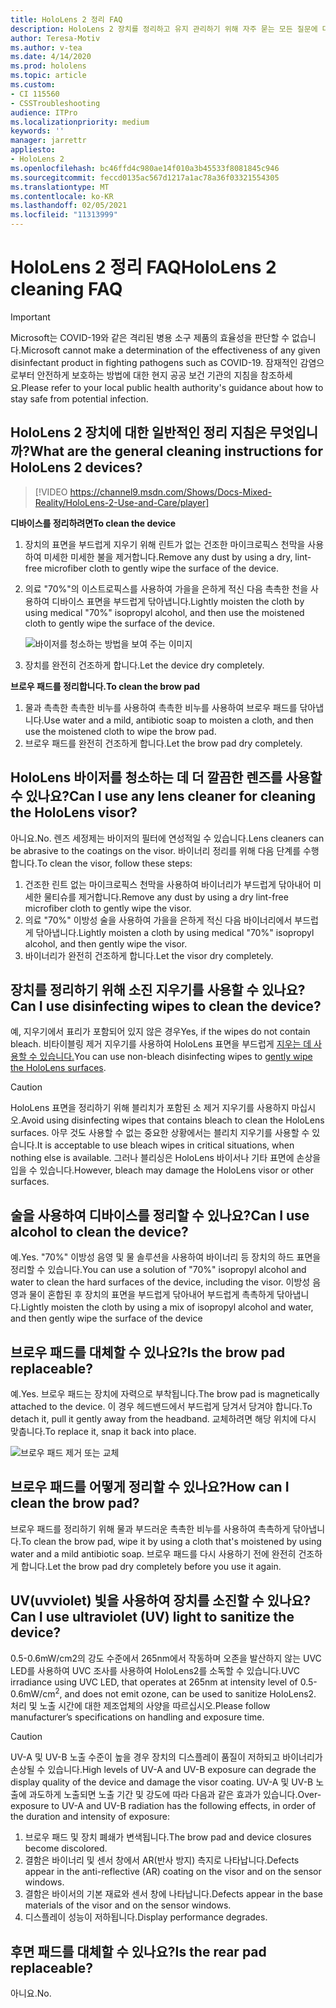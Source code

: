 ```yaml
---
title: HoloLens 2 정리 FAQ
description: HoloLens 2 장치를 정리하고 유지 관리하기 위해 자주 묻는 모든 질문에 대한 최신 답변을 얻습니다.
author: Teresa-Motiv
ms.author: v-tea
ms.date: 4/14/2020
ms.prod: hololens
ms.topic: article
ms.custom:
- CI 115560
- CSSTroubleshooting
audience: ITPro
ms.localizationpriority: medium
keywords: ''
manager: jarrettr
appliesto:
- HoloLens 2
ms.openlocfilehash: bc46ffd4c980ae14f010a3b45533f8081845c946
ms.sourcegitcommit: feccd0135ac567d1217a1ac78a36f03321554305
ms.translationtype: MT
ms.contentlocale: ko-KR
ms.lasthandoff: 02/05/2021
ms.locfileid: "11313999"
---
```

# <span data-ttu-id="157e8-103">HoloLens 2 정리 FAQ</span><span class="sxs-lookup"><span data-stu-id="157e8-103">HoloLens 2 cleaning FAQ</span></span>

> [!IMPORTANT]  
> <span data-ttu-id="157e8-104">Microsoft는 COVID-19와 같은 격리된 병용 소구 제품의 효율성을 판단할 수 없습니다.</span><span class="sxs-lookup"><span data-stu-id="157e8-104">Microsoft cannot make a determination of the effectiveness of any given disinfectant product in fighting pathogens such as COVID-19.</span></span> <span data-ttu-id="157e8-105">잠재적인 감염으로부터 안전하게 보호하는 방법에 대한 현지 공공 보건 기관의 지침을 참조하세요.</span><span class="sxs-lookup"><span data-stu-id="157e8-105">Please refer to your local public health authority's guidance about how to stay safe from potential infection.</span></span>  

## <span data-ttu-id="157e8-106">HoloLens 2 장치에 대한 일반적인 정리 지침은 무엇입니까?</span><span class="sxs-lookup"><span data-stu-id="157e8-106">What are the general cleaning instructions for HoloLens 2 devices?</span></span>

> [!VIDEO https://channel9.msdn.com/Shows/Docs-Mixed-Reality/HoloLens-2-Use-and-Care/player]

<!-- <iframe src="https://channel9.msdn.com/Shows/Docs-Mixed-Reality/HoloLens-2-Use-and-Care/player" width="960" height="540" allowFullScreen frameBorder="0" title="HoloLens 2 Use and Care - Microsoft Channel 9 Video"></iframe> -->

**<span data-ttu-id="157e8-107">디바이스를 정리하려면</span><span class="sxs-lookup"><span data-stu-id="157e8-107">To clean the device</span></span>**

1. <span data-ttu-id="157e8-108">장치의 표면을 부드럽게 지우기 위해 린트가 없는 건조한 마이크로픽스 천막을 사용하여 미세한 미세한 불을 제거합니다.</span><span class="sxs-lookup"><span data-stu-id="157e8-108">Remove any dust by using a dry, lint-free microfiber cloth to gently wipe the surface of the device.</span></span>
1. <span data-ttu-id="157e8-109">의료 "70%"의 이스트로픽스를 사용하여 가을을 은하게 적신 다음 촉촉한 천을 사용하여 디바이스 표면을 부드럽게 닦아냅니다.</span><span class="sxs-lookup"><span data-stu-id="157e8-109">Lightly moisten the cloth by using medical "70%" isopropyl alcohol, and then use the moistened cloth to gently wipe the surface of the device.</span></span>

   ![바이저를 청소하는 방법을 보여 주는 이미지](images/hololens-cleaning-visor.png)

1. <span data-ttu-id="157e8-111">장치를 완전히 건조하게 합니다.</span><span class="sxs-lookup"><span data-stu-id="157e8-111">Let the device dry completely.</span></span>

**<span data-ttu-id="157e8-112">브로우 패드를 정리합니다.</span><span class="sxs-lookup"><span data-stu-id="157e8-112">To clean the brow pad</span></span>**

1. <span data-ttu-id="157e8-113">물과 촉촉한 촉촉한 비누를 사용하여 촉촉한 비누를 사용하여 브로우 패드를 닦아냅니다.</span><span class="sxs-lookup"><span data-stu-id="157e8-113">Use water and a mild, antibiotic soap to moisten a cloth, and then use the moistened cloth to wipe the brow pad.</span></span>
1. <span data-ttu-id="157e8-114">브로우 패드를 완전히 건조하게 합니다.</span><span class="sxs-lookup"><span data-stu-id="157e8-114">Let the brow pad dry completely.</span></span>

## <span data-ttu-id="157e8-115">HoloLens 바이저를 청소하는 데 더 깔끔한 렌즈를 사용할 수 있나요?</span><span class="sxs-lookup"><span data-stu-id="157e8-115">Can I use any lens cleaner for cleaning the HoloLens visor?</span></span>

<span data-ttu-id="157e8-116">아니요.</span><span class="sxs-lookup"><span data-stu-id="157e8-116">No.</span></span> <span data-ttu-id="157e8-117">렌즈 세정제는 바이저의 필터에 연성적일 수 있습니다.</span><span class="sxs-lookup"><span data-stu-id="157e8-117">Lens cleaners can be abrasive to the coatings on the visor.</span></span> <span data-ttu-id="157e8-118">바이너리 정리를 위해 다음 단계를 수행합니다.</span><span class="sxs-lookup"><span data-stu-id="157e8-118">To clean the visor, follow these steps:</span></span>  

1. <span data-ttu-id="157e8-119">건조한 린트 없는 마이크로픽스 천막을 사용하여 바이너리가 부드럽게 닦아내어 미세한 물티슈를 제거합니다.</span><span class="sxs-lookup"><span data-stu-id="157e8-119">Remove any dust by using a dry lint-free microfiber cloth to gently wipe the visor.</span></span>
1. <span data-ttu-id="157e8-120">의료 "70%" 이방성 술을 사용하여 가을을 은하게 적신 다음 바이너리에서 부드럽게 닦아냅니다.</span><span class="sxs-lookup"><span data-stu-id="157e8-120">Lightly moisten a cloth by using medical "70%" isopropyl alcohol, and then gently wipe the visor.</span></span>
1. <span data-ttu-id="157e8-121">바이너리가 완전히 건조하게 합니다.</span><span class="sxs-lookup"><span data-stu-id="157e8-121">Let the visor dry completely.</span></span>

## <span data-ttu-id="157e8-122">장치를 정리하기 위해 소진 지우기를 사용할 수 있나요?</span><span class="sxs-lookup"><span data-stu-id="157e8-122">Can I use disinfecting wipes to clean the device?</span></span>

<span data-ttu-id="157e8-123">예, 지우기에서 표리가 포함되어 있지 않은 경우</span><span class="sxs-lookup"><span data-stu-id="157e8-123">Yes, if the wipes do not contain bleach.</span></span> <span data-ttu-id="157e8-124">비타이블링 제거 지우기를 사용하여 HoloLens 표면을 부드럽게 [지우는 데 사용할 수 있습니다.](#what-are-the-general-cleaning-instructions-for-hololens-2-devices)</span><span class="sxs-lookup"><span data-stu-id="157e8-124">You can use non-bleach disinfecting wipes to [gently wipe the HoloLens surfaces](#what-are-the-general-cleaning-instructions-for-hololens-2-devices).</span></span>  

> [!CAUTION]  
> <span data-ttu-id="157e8-125">HoloLens 표면을 정리하기 위해 블리치가 포함된 소 제거 지우기를 사용하지 마십시오.</span><span class="sxs-lookup"><span data-stu-id="157e8-125">Avoid using disinfecting wipes that contains bleach to clean the HoloLens surfaces.</span></span> <span data-ttu-id="157e8-126">아무 것도 사용할 수 없는 중요한 상황에서는 블리치 지우기를 사용할 수 있습니다.</span><span class="sxs-lookup"><span data-stu-id="157e8-126">It is acceptable to use bleach wipes in critical situations, when nothing else is available.</span></span> <span data-ttu-id="157e8-127">그러나 블리싱은 HoloLens 바이서나 기타 표면에 손상을 입을 수 있습니다.</span><span class="sxs-lookup"><span data-stu-id="157e8-127">However, bleach may damage the HoloLens visor or other surfaces.</span></span>

## <span data-ttu-id="157e8-128">술을 사용하여 디바이스를 정리할 수 있나요?</span><span class="sxs-lookup"><span data-stu-id="157e8-128">Can I use alcohol to clean the device?</span></span>

<span data-ttu-id="157e8-129">예.</span><span class="sxs-lookup"><span data-stu-id="157e8-129">Yes.</span></span> <span data-ttu-id="157e8-130">"70%" 이방성 음영 및 물 솔루션을 사용하여 바이너리 등 장치의 하드 표면을 정리할 수 있습니다.</span><span class="sxs-lookup"><span data-stu-id="157e8-130">You can use a solution of "70%" isopropyl alcohol and water to clean the hard surfaces of the device, including the visor.</span></span> <span data-ttu-id="157e8-131">이방성 음영과 물이 혼합된 후 장치의 표면을 부드럽게 닦아내어 부드럽게 촉촉하게 닦아냅니다.</span><span class="sxs-lookup"><span data-stu-id="157e8-131">Lightly moisten the cloth by using a mix of isopropyl alcohol and water, and then gently wipe the surface of the device</span></span>

## <span data-ttu-id="157e8-132">브로우 패드를 대체할 수 있나요?</span><span class="sxs-lookup"><span data-stu-id="157e8-132">Is the brow pad replaceable?</span></span>

<span data-ttu-id="157e8-133">예.</span><span class="sxs-lookup"><span data-stu-id="157e8-133">Yes.</span></span> <span data-ttu-id="157e8-134">브로우 패드는 장치에 자력으로 부착됩니다.</span><span class="sxs-lookup"><span data-stu-id="157e8-134">The brow pad is magnetically attached to the device.</span></span> <span data-ttu-id="157e8-135">이 경우 헤드밴드에서 부드럽게 당겨서 당겨야 합니다.</span><span class="sxs-lookup"><span data-stu-id="157e8-135">To detach it, pull it gently away from the headband.</span></span> <span data-ttu-id="157e8-136">교체하려면 해당 위치에 다시 맞춥니다.</span><span class="sxs-lookup"><span data-stu-id="157e8-136">To replace it, snap it back into place.</span></span>

![브로우 패드 제거 또는 교체](images/hololens2-remove-browpad.png)

## <span data-ttu-id="157e8-138">브로우 패드를 어떻게 정리할 수 있나요?</span><span class="sxs-lookup"><span data-stu-id="157e8-138">How can I clean the brow pad?</span></span>

<span data-ttu-id="157e8-139">브로우 패드를 정리하기 위해 물과 부드러운 촉촉한 비누를 사용하여 촉촉하게 닦아냅니다.</span><span class="sxs-lookup"><span data-stu-id="157e8-139">To clean the brow pad, wipe it by using a cloth that's moistened by using water and a mild antibiotic soap.</span></span> <span data-ttu-id="157e8-140">브로우 패드를 다시 사용하기 전에 완전히 건조하게 합니다.</span><span class="sxs-lookup"><span data-stu-id="157e8-140">Let the brow pad dry completely before you use it again.</span></span>

## <span data-ttu-id="157e8-141">UV(uvviolet) 빛을 사용하여 장치를 소진할 수 있나요?</span><span class="sxs-lookup"><span data-stu-id="157e8-141">Can I use ultraviolet (UV) light to sanitize the device?</span></span>

<span data-ttu-id="157e8-142">0.5-0.6mW/cm2의 강도 수준에서 265nm에서 작동하며 오존을 발산하지 않는 UVC LED를 사용하여 UVC 조사를 사용하여 <sup> </sup> HoloLens2를 소독할 수 있습니다.</span><span class="sxs-lookup"><span data-stu-id="157e8-142">UVC irradiance using UVC LED, that operates at 265nm at intensity level of 0.5-0.6mW/cm<sup>2</sup>, and does not emit ozone, can be used to sanitize HoloLens2.</span></span> <span data-ttu-id="157e8-143">처리 및 노출 시간에 대한 제조업체의 사양을 따르십시오.</span><span class="sxs-lookup"><span data-stu-id="157e8-143">Please follow manufacturer’s specifications on handling and exposure time.</span></span>

> [!CAUTION]  
> <span data-ttu-id="157e8-144">UV-A 및 UV-B 노출 수준이 높을 경우 장치의 디스플레이 품질이 저하되고 바이너리가 손상될 수 있습니다.</span><span class="sxs-lookup"><span data-stu-id="157e8-144">High levels of UV-A and UV-B exposure can degrade the display quality of the device and damage the visor coating.</span></span> <span data-ttu-id="157e8-145">UV-A 및 UV-B 노출에 과도하게 노출되면 노출 기간 및 강도에 따라 다음과 같은 효과가 있습니다.</span><span class="sxs-lookup"><span data-stu-id="157e8-145">Over-exposure to UV-A and UV-B radiation has the following effects, in order of the duration and intensity of exposure:</span></span>
>  
> 1. <span data-ttu-id="157e8-146">브로우 패드 및 장치 폐쇄가 변색됩니다.</span><span class="sxs-lookup"><span data-stu-id="157e8-146">The brow pad and device closures become discolored.</span></span>
> 1. <span data-ttu-id="157e8-147">결함은 바이너리 및 센서 창에서 AR(반사 방지) 측지로 나타납니다.</span><span class="sxs-lookup"><span data-stu-id="157e8-147">Defects appear in the anti-reflective (AR) coating on the visor and on the sensor windows.</span></span>
> 1. <span data-ttu-id="157e8-148">결함은 바이서의 기본 재료와 센서 창에 나타납니다.</span><span class="sxs-lookup"><span data-stu-id="157e8-148">Defects appear in the base materials of the visor and on the sensor windows.</span></span>
> 1. <span data-ttu-id="157e8-149">디스플레이 성능이 저하됩니다.</span><span class="sxs-lookup"><span data-stu-id="157e8-149">Display performance degrades.</span></span>

## <span data-ttu-id="157e8-150">후면 패드를 대체할 수 있나요?</span><span class="sxs-lookup"><span data-stu-id="157e8-150">Is the rear pad replaceable?</span></span>

<span data-ttu-id="157e8-151">아니요.</span><span class="sxs-lookup"><span data-stu-id="157e8-151">No.</span></span>
